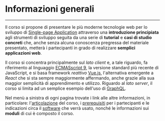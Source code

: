 # Informazioni generali

---

Il corso si propone di presentare le più moderne tecnologie web per lo
sviluppo di [Single-page
Application](https://en.wikipedia.org/wiki/Single-page_application "Single-page Application")
attraverso una **introduzione principiata** agli strumenti di sviluppo
seguita da una serie di **tutorial** e **casi di studio concreti** che,
anche senza alcuna conoscenza pregressa del materiale presentato,
metterà i partecipanti in grado di realizzare **semplici applicazioni
web**.

Il corso si concentra principalmente sul *lato client* e, a tale
riguardo, fa riferimento al linguaggio [ECMASscript
9](https://en.wikipedia.org/wiki/ECMAScript "ECMAScript"), la versione
standard più recente di JavaScript, e si basa framework *reattivo*
[Vue.js](https://vuejs.org/ "Vue.js"), l'alternativa emergente a
*React* che si sta sempre maggiormente affermando, anche grazie alla sua
maggior semplicità di apprendimento e utilizzo. Riguardo al *lato
server*, il corso si limita ad un semplice esempio dell'uso di
[GraphQL](https://graphql.org/).

Nel menù a sinistra di ogni pagina trovate i link alle altre informazioni, in
particolare: l'[articolazione](articolazione) del corso, i
[prerequisiti](prerequisiti) per i partecipanti e le indicazioni circa il
[software](software) che verrà usato, nonché le informazioni sui
**moduli** di cui è composto il corso.
